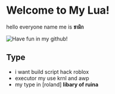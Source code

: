 # Welcome to My Lua!

hello everyone name me is **ชามิก** 

![Have fun in my github!](https://tenor.com/th/view/anime-rimuru-tempest-%E3%83%AA%E3%83%A0%E3%83%AB-%E3%83%86%E3%83%B3%E3%83%9A%E3%82%B9%E3%83%88-gif-7833493794443739100)
## **Type**
- i want build script hack roblox
- executor my use krnl and awp
- my type in [roland] **libary of ruina**
